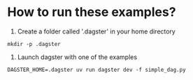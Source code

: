 # How to run these examples?

1. Create a folder called '.dagster' in your home directory

```
mkdir -p .dagster
```

1. Launch dagster with one of the examples

```
DAGSTER_HOME=.dagster uv run dagster dev -f simple_dag.py
```
